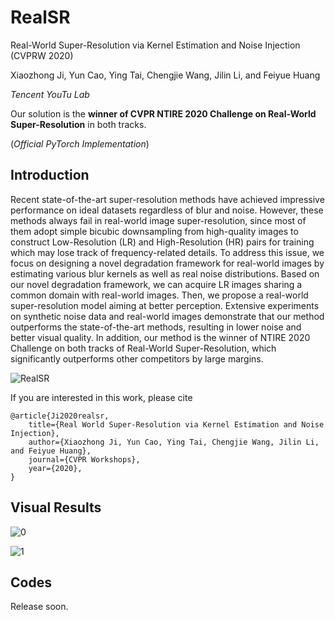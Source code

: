 # RealSR 

Real-World Super-Resolution via Kernel Estimation and Noise Injection (CVPRW 2020)

Xiaozhong Ji, Yun Cao, Ying Tai, Chengjie Wang, Jilin Li, and Feiyue Huang

*Tencent YouTu Lab*

Our solution is the **winner of CVPR NTIRE 2020 Challenge on Real-World Super-Resolution** in both tracks.

(*Official PyTorch Implementation*)

## Introduction

Recent state-of-the-art super-resolution methods have achieved impressive performance on ideal datasets regardless of blur and noise. However, these methods always fail in real-world image super-resolution, since most of them adopt simple bicubic downsampling from high-quality images to construct Low-Resolution (LR) and High-Resolution (HR) pairs for training which may lose track of frequency-related details. To address this issue, we focus on designing a novel degradation framework for real-world images by estimating various blur kernels as well as real noise distributions. Based on our novel degradation framework, we can acquire LR images sharing a common domain with real-world images. Then, we propose a real-world super-resolution model aiming at better perception. Extensive experiments on synthetic noise data and real-world images demonstrate that our method outperforms the state-of-the-art methods, resulting in lower noise and better visual quality. In addition, our method is the winner of NTIRE 2020 Challenge on both tracks of Real-World Super-Resolution, which significantly outperforms other competitors by large margins. 

![RealSR](figures/arch.png)  

If you are interested in this work, please cite

    @article{Ji2020realsr,
        title={Real World Super-Resolution via Kernel Estimation and Noise Injection},
        author={Xiaozhong Ji, Yun Cao, Ying Tai, Chengjie Wang, Jilin Li, and Feiyue Huang},
        journal={CVPR Workshops},
        year={2020},
    }

 
## Visual Results

![0](figures/0913.png)

![1](figures/0935.png)

## Codes
Release soon.